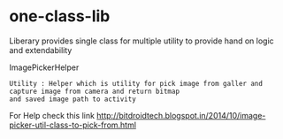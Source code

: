 one-class-lib
=============

Liberary provides single class for multiple utility to provide hand on logic and extendability

ImagePickerHelper 

    Utility : Helper which is utility for pick image from galler and capture image from camera and return bitmap 
    and saved image path to activity

For Help check this link
http://bitdroidtech.blogspot.in/2014/10/image-picker-util-class-to-pick-from.html
